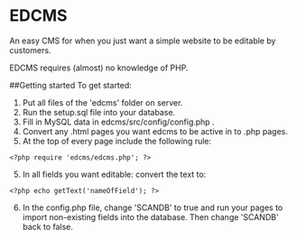 # EDCMS

An easy CMS for when you just want a simple website to be editable by customers.

EDCMS requires (almost) no knowledge of PHP. 

##Getting started
To get started: 

1. Put all files of the 'edcms' folder on server.
2. Run the setup.sql file into your database.
2. Fill in MySQL data in edcms/src/config/config.php .
3. Convert any .html pages you want edcms to be active in to .php pages.
4. At the top of every page include the following rule:
``` 
<?php require 'edcms/edcms.php'; ?>
```
5. In all fields you want editable: convert the text to: 
```
<?php echo getText('nameOfField'); ?>
```
6. In the config.php file, change 'SCANDB' to true and run your pages to import non-existing fields into the database. Then change 'SCANDB' back to false.
